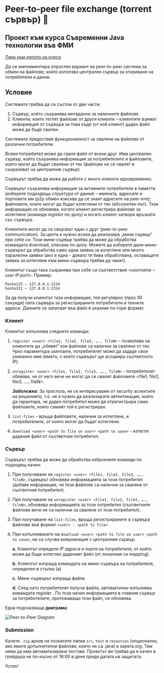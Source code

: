 # Peer-to-peer file exchange (torrent сървър) :busts_in_silhouette:

## Проект към курса Съвременни Java технологии във ФМИ
[Линк към репото на курса](https://github.com/fmi/java-course)

Да се имплементира опростен вариант на peer-to-peer система за обмен на файлове, която използва централен сървър за откриване на потребители и данни.

## Условие

Системата трябва да се състои от две части:
1. Сървър, който съхранява метаданни за наличните файлове.
2. Клиенти, които теглят файлове от други клиенти – клиентите взимат информация от сървъра за това къде (от кой клиент) даден файл може да бъде свален.

Системата предоставя функционалност за сваляне на файлове от различни потребители.

Всеки потребител може да сваля файл от всеки друг. Има централен сървър, който съхранява информация за потребителите и файловете, които могат да бъдат свалени от тях (файлове не се свалят и съхраняват на централния сървър).

Сървърът трябва да може да работи с много клиенти едновременно.

Сървърът съхранява информация за активните потребители в паметта (изберете подходяща структура от данни) – имената, адресите и портовете им (p2p обмен изисква да се знаят адресите на peer-ите); файловете, които могат да бъдат изтеглени от тях (абсолютен път). Тази информация се обновява, когато клиент регистрира файлове за изтегляне (команда *register* по-долу) и когато клиент затвори връзката със сървъра.

Клиентите могат да се свързват един с друг (peer-to-peer communication). За целта е нужно всеки да реализира „мини сървър“ при себе си. Този мини-сървър трябва да може да обработва командата download, описана по-долу. Можете да изберете дали мини-сървърът да обработва само една заявка за изтегляне или много паралелни заявки (ако е една - докато тя бива обработвана, оставащите заявки за изтегляне към мини-сървъра трябва да чакат).

Клиентът също така съхранява при себе си съответствие <*username* – *user* *IP:port*>.
Пример:

```
Pesho123 – 127.0.0.1:1234
Gosho321 – 127.0.0.1:2314
```
За да получи клиентът тази информация, той регулярно (през 30 секунди) пита сървъра за регистрираните потребители и техните адреси. Данните се записват във файл в указния по-горе формат.

### Клиент

Клиентът изпълнява следните команди:
1. `register <user> <file1, file2, file3, …., fileN>` - позволява на клиентите да „обявят“ кои файлове са налични за сваляне от тях. Чрез параметъра username, потребителят може да зададе свое уникално име (името, с което сървърът ще асоциира съответното IP).

2. `unregister <user> <file1, file2, file3, …., fileN>` - потребителят обявява, че от него вече не могат да се свалят файловете <file1, file2, file3, …., fileN>.

    ***Забележка***: За простота, не се интересуваме от security аспектите на решението, т.е. не е нужно да реализирате автентикация, която да гарантира, че даден потребител може да отрегистрира само файловете, които самият той е регистрирал.

3. `list-files` – връща файловете, налични за изтегляне, и потребителите, от които могат да бъдат изтеглени.
4. `download <user> <path to file on user> <path to save>` - изтегля дадения файл от съответния потребител.

### Сървър

Сървърът трябва да може да обработва изброените команди по подходящ начин:
1. При получаване на `register <user> <file1, file2, file3, …., fileN>`, сървърът обновява информацията за този потребител (добавя информация, че тези файлове са налични за сваляне от съответния потребител).
2. При получаване на `unregister <user> <file1, file2, file3, …., fileN>`, обновява информацията за този потребител (съответните файлове вече не са налични за сваляне от този потребител).
3. При получаване на `list-files`, връща регистрираните в сървъра файлове във формат `<user> : <path to file>`
4. При изпълняването на `download <user> <path to file on user> <path to save>`, не се случва комуникация с централния сървър.

    **a.** Клиентът определя *IP адреса* и *порта* на потребителя, от който може да бъде изтеглен даденият файл (от локалния си mapping).

    **b.** Клиентът изпраща командата на мини-сървъра на потребителя, определен в стъпка (а)

    **c.** Мини-сървърът изпраща файла

    **d.** След като потребителят получи файла, автоматично изпълнява командата register  <user> <path to saved file>. По този начин информацията в главния сървър за потребителите, притежаващи този файл, се обновява.


Една подсказваща **диаграма**:

![Peer-to-Peer Diagram](../images/peer-to-peer.png)

### Submission

Качете `.zip` архив на познатите папки `src`, `test` и `resources` (опционално, ако имате допълнителни файлове, които не са .java) в sapera.org.
Там няма да има автоматизирани тестове.
Проектът ви трябва да е качен в грейдъра не по-късно от 18:00 в деня преди датата на защитата.

Успех!

